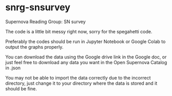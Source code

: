 # snrg-snsurvey
Supernova Reading Group:  SN survey

The code is a little bit messy right now, sorry for the spegahetti code.

Preferably the codes should be run in Jupyter Notebook or Google Colab to output the graphs properly.

You can download the data using the Google drive link in the Google doc, or just feel free to download any data you want in the Open Supernova Catalog in .json

You may not be able to import the data correctly due to the incorrect directory, just change it to your directory where the data is stored and it should be fine.

